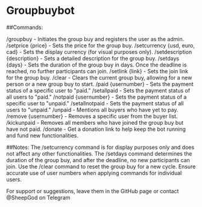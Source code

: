 # Groupbuybot

##Commands:

/groupbuy - Initiates the group buy and registers the user as the admin.
/setprice {price} - Sets the price for the group buy.
/setcurrency {usd, euro, cad} - Sets the display currency (for visual purposes only).
/setdescription {description} - Sets a detailed description for the group buy.
/setdays {days} - Sets the duration of the group buy in days. Once the deadline is reached, no further participants can join.
/setlink {link} - Sets the join link for the group buy.
/clear - Clears the current group buy, allowing for a new person or a new group buy to start.
/paid {usernumber} - Sets the payment status of a specific user to "paid."
/setallpaid - Sets the payment status of all users to "paid."
/notpaid {usernumber} - Sets the payment status of a specific user to "unpaid."
/setallnotpaid - Sets the payment status of all users to "unpaid."
/unpaid - Mentions all buyers who have yet to pay.
/remove {usernumber} - Removes a specific user from the buyer list.
/kickunpaid - Removes all members who have joined the group buy but have not paid.
/donate - Get a donation link to help keep the bot running and fund new functionalities.

##Notes:
The /setcurrency command is for display purposes only and does not affect any other functionalities.
The /setdays command determines the duration of the group buy, and after the deadline, no new participants can join.
Use the /clear command to reset the group buy for a new cycle.
Ensure accurate use of user numbers when applying commands for individual users.

For support or suggestions, leave them in the GitHub page or contact @SheepGod on Telegram
